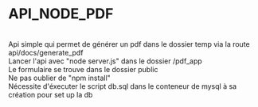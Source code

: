 # API_NODE_PDF
<br>
Api simple qui permet de générer un pdf dans le dossier temp via la route api/docs/generate_pdf 
<br>
Lancer l'api avec "node server.js" dans le dossier /pdf_app
<br>
Le formulaire se trouve dans le dossier public
<br>
Ne pas oublier de "npm install"
<br>
Nécessite d'éxecuter le script db.sql dans le conteneur de mysql à sa création pour set up la db